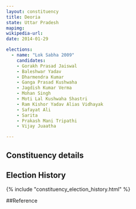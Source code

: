 ```yaml
---
layout: constituency
title: Deoria
state: Uttar Pradesh
mapimg: 
wikipedia-url: 
date: 2014-01-29

elections: 
  - name: "Lok Sabha 2009"
    candidates: 
    - Gorakh Prasad Jaiswal 
    - Baleshwar Yadav 
    - Dharmendra Kumar 
    - Ganga Prasad Kushwaha 
    - Jagdish Kumar Verma 
    - Mohan Singh 
    - Moti Lal Kushwaha Shastri 
    - Ram Kishor Yadav Alias Vidhayak 
    - Safayat Ali 
    - Sarita 
    - Prakash Mani Tripathi 
    - Vijay Juaatha 

---
```

## Constituency details


## Election History
{% include "constituency_election_history.html" %}

##Reference
